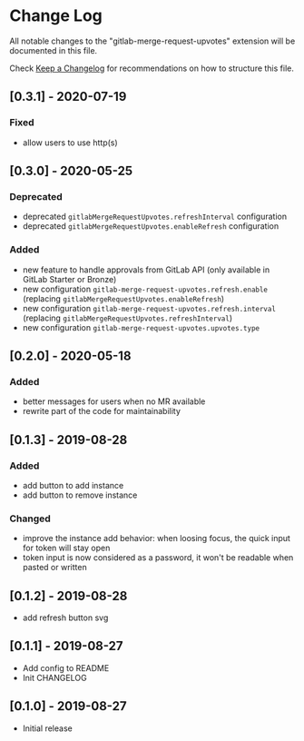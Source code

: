 # Change Log

All notable changes to the "gitlab-merge-request-upvotes" extension will be documented in this file.

Check [Keep a Changelog](http://keepachangelog.com/) for recommendations on how to structure this file.

## [0.3.1] - 2020-07-19

### Fixed

- allow users to use http(s)

## [0.3.0] - 2020-05-25

### Deprecated

- deprecated `gitlabMergeRequestUpvotes.refreshInterval` configuration
- deprecated `gitlabMergeRequestUpvotes.enableRefresh` configuration

### Added

- new feature to handle approvals from GitLab API (only available in GitLab Starter or Bronze)
- new configuration `gitlab-merge-request-upvotes.refresh.enable` (replacing `gitlabMergeRequestUpvotes.enableRefresh`)
- new configuration `gitlab-merge-request-upvotes.refresh.interval` (replacing `gitlabMergeRequestUpvotes.refreshInterval`)
- new configuration `gitlab-merge-request-upvotes.upvotes.type`

## [0.2.0] - 2020-05-18

### Added

- better messages for users when no MR available
- rewrite part of the code for maintainability

## [0.1.3] - 2019-08-28

### Added

- add button to add instance
- add button to remove instance

### Changed

- improve the instance add behavior: when loosing focus, the quick input for token will stay open
- token input is now considered as a password, it won't be readable when pasted or written

## [0.1.2] - 2019-08-28

- add refresh button svg

## [0.1.1] - 2019-08-27

- Add config to README
- Init CHANGELOG

## [0.1.0] - 2019-08-27

- Initial release
